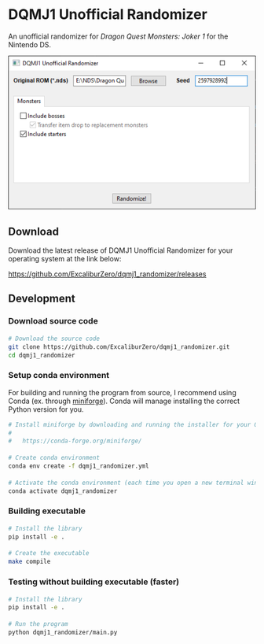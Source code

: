 # DQMJ1 Unofficial Randomizer
An unofficial randomizer for *Dragon Quest Monsters: Joker 1* for the Nintendo DS.

![Screenshot of the randomizer GUI](img/screenshot.png)

## Download
Download the latest release of DQMJ1 Unofficial Randomizer for your operating system at the link below:

https://github.com/ExcaliburZero/dqmj1_randomizer/releases

## Development
### Download source code
```bash
# Download the source code
git clone https://github.com/ExcaliburZero/dqmj1_randomizer.git
cd dqmj1_randomizer
```

### Setup conda environment
For building and running the program from source, I recommend using Conda (ex. through [miniforge](https://conda-forge.org/miniforge/)). Conda will manage installing the correct Python version for you.

```bash
# Install miniforge by downloading and running the installer for your OS listed at the link below
#
#   https://conda-forge.org/miniforge/

# Create conda environment
conda env create -f dqmj1_randomizer.yml

# Activate the conda environment (each time you open a new terminal window)
conda activate dqmj1_randomizer
```

### Building executable 
```bash
# Install the library
pip install -e .

# Create the executable
make compile
```

### Testing without building executable (faster)
```bash
# Install the library
pip install -e .

# Run the program
python dqmj1_randomizer/main.py
```